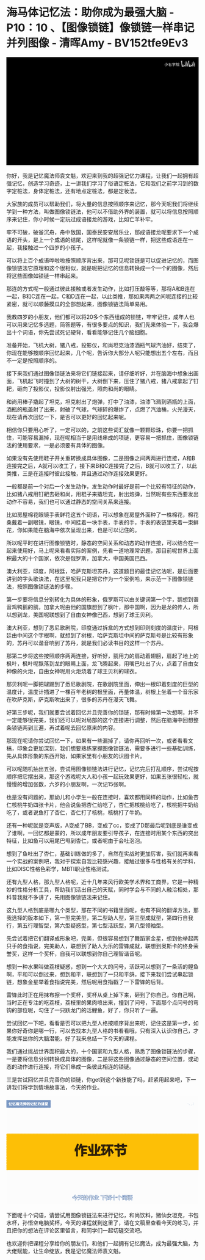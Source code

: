 # 海马体记忆法：助你成为最强大脑 - P10：10 、【图像锁链】像锁链一样串记并列图像 - 清晖Amy - BV152tfe9Ev3

![](img/25d0746aa735e2f71bc4821aa7308086_0.png)

你好，我是记忆魔法师袁文魁，欢迎来到我的超强记忆力课程，让我们一起拥有超强记忆，创造学习奇迹，上一讲我们学习了俗语定桩法，它和我们之前学习到的数字定桩法，身体定桩法，还有地点定桩法，都是定妆法。

大家族的成员可以帮助我们，将大量的信息按照顺序来记忆，那今天呢我们将继续学到一种方法，叫做图像锁链法，他可以不借助外界的装置，就可以将信息按照顺序来记住，你小时候一定玩过成语接龙的游戏，比如亡羊补牢。

牢不可破，破釜沉舟，舟中敌国，国泰民安安居乐业，那成语接龙呢要求下一个成语的开头，是上一个成语的结尾，这样呢就像一条锁链一样，把这些成语连在一起，我接触过一个四岁的小孩子。

可以将上百个成语哗啦啦按照顺序背出来，那可见呢锁链是可以促进记忆的，而图像锁链法它原理和这个很相似，就是呢把记忆的信息转换成一个一个的图像，然后将这些图像如锁链一样串起来。

那连的方式呢一般通过彼此接触或者发生动作，比如打压敲等等，那将A和B连在一起，B和C连在一起，C和D连在一起，以此类推，那如果两两之间呢连接的比较紧密，就可以顺藤摸瓜的全部想起来，图像锁链法简单易用。

我教四岁的小朋友，他们都可以将20多个东西组成的锁链，牢牢记住，成年人也可以用来记忆多选题，简答题等，有很多要点的知识，我们先来体验一下，我会爆出十个词语，你先尝试死记硬背，看看能够记住几个脑细胞。

准备开始，飞机大树，猪八戒，投影仪，和尚坦克油漆酒瓶气球汽油好，结束了，你现在能够按顺序回忆起来，几个呢，告诉你大部分人呢只能想出五个左右，而且不一定是按照顺序的。

接下来我们通过图像锁链法来将它们链接起来，请仔细听好，并在脑海中想象出画面，飞机起飞时撞到了大树的树干，大树倒下来，压住了猪八戒，猪八戒拿起了钉耙，砸向了投影仪，投影仪射出强光，照向和尚的眼睛。

和尚用棒子撬起了坦克，坦克射出了炮弹，打中了油漆，油漆飞溅到酒瓶的上面，酒瓶的瓶盖射了出来，射破了气球，气球砰的爆炸了，点燃了汽油桶，火光漫天，现在请再次回忆一下，是否可以更好的回忆起来呢。

相信你只要用心听了，一定可以的，之前这些词汇就像一颗颗珍珠，你要一把抓住，可能容易漏掉，现在呢相当于是用线串成的项链，更容易一把抓住，图像锁链法的使用要求，一是必须要有具体的图像。

如果没有先使用鞋子开关重转换成具体图像，二是图像之间两两进行连接，A和B连接完之后，A就可以收工了，接下来B和C连接完了之后，B就可以收工了，以此类推，三是在连接时彼此接触，并且通过动作连接效果更好。

一般都是前一个对后一个发生动作，发生动作时最好是前一个比较有特征的动作，比如猪八戒用钉耙去砸和尚，用棍子来撬坦克，射出炮弹，当然呢有些东西要发出动作不容易，我们也可以通过静态的空间关系来连接。

比如房屋棉花眼镜手表鲜花这五个词语，可以想象在房屋外面种了一株棉花，棉花桑戴着一副眼镜，眼镜，中间挂着一块手表，手表的手，手表的表链里夹着一束鲜花，你如果能在脑海中依次呈现出来，也是可以记住的。

所以呢平时在进行图像锁链时，静态的空间关系和动态的动作连接，可以结合在一起来使用好，马上呢来看看实际的案例，先看一道地理常识题，那目前呢世界上面积最大的十个国家，依次是俄罗斯，加拿大，中国美国巴西。

澳大利亚，印度，阿根廷，哈萨克斯坦苏丹，这道题目的最佳记忆法呢，是后面要讲到的字头歌诀法，在这里呢我只是把它作为一个案例哈，来示范一下图像锁链法，按照图像锁链法的步骤。

第一步要将信息分别转化为具体的形象，俄罗斯可以由关键词第一个字，鹅想到谐音鸡鸭鹅的鹅，加拿大呢由他的国旗想到了枫叶，那中国啊，因为是龙的传人，所以想到龙，美国呢联想到了自由女神像巴西，想到了球王贝利。

澳大利亚，想到了悉尼歌剧院，印度通过拆盒的方式想到印则刻度的温度计，阿根廷由中间这个字根啊，就想到了树根，哈萨克斯坦中间的萨克斯号是比较有形象的，苏丹可以谐音响到了苏丹，就是我们必读书目的这样一个苏丹。

那第二步将这些按照顺序两两连接，好听好，鹅用力的扇动着翅膀，扇起了地上的枫叶，枫叶呢飘落到龙的眼睛上面，龙飞腾起来，用嘴巴吐出了火，点着了自由女神像的火炬，自由女神呢用火炬烧着了球王贝利的球衣。

那贝利呢一脚把球踢到了悉尼歌剧院，在歌剧院里面，伸出一根印着刻度的巨型的温度计，温度计插进了一棵百年老树的根里面，再量体温，树根上坐着一个音乐家在吹萨克斯，萨克斯吹出来了，很多的苏丹在漫天飞舞。

好第三步呢，我们就要尝试着回忆并且完善你的锁链，那有时候第一次想啊，并不一定能够很完美，我们还可以呢对局部的这个连接进行调整，然后在脑海中回想整条锁链两到三遍，再试着呢去回忆原来的内容。

那现在呢请你尝试回忆一下，如果有一些漏掉了，请你再回听一次，或者看看文稿，印象会更加深刻，我们想要熟练掌握图像锁链法，需要多进行一些基础训练，先从具体形象的东西开始，如果家里有小朋友的识图卡片。

可以呢随机抽出五张，尝试用图像锁链法进行记忆，记忆完后打乱顺序，尝试呢按顺序把它摆出来，那这个游戏呢大人和小孩一起玩效果更好，如果五张很轻松，就慢慢的增加张数，六岁的小朋友啊，一次记15张啊。

也是没有问题的，那幼儿和小学生一般在连接时，喜欢都用同样的动作，比如鱼杏仁核桃牛奶四张卡片，他会说鱼把杏仁给吃了，杏仁把核桃给吃了，核桃把牛奶给吃了，或者说鱼打了杏仁，杏仁打了核桃，核桃打了牛奶。

还有一种呢就是变声版，A变成了BB，变成了cc，变成了D那最后呢到底是谁变成了谁啊，一回忆都是蒙的，所以成年朋友要引导孩子，在连接时用某个东西的突出特征，比如鱼可以用尾巴甩到杏仁，或者呢由于会吐泡泡。

想到了鱼吐出了杏仁，基础训练做的多了，自然在实战时更加厉害，我们就再来看一个实战的案例吧，我对于探索自我比较感兴趣，接触过很多与性格有关的学科，比如DISC性格色彩学，MBTI职业性格测试。

还有九型人格，那九型人格呢，近十几年来风行欧美学术界和工商界，它是一种精妙的性格分析工具，帮助我们活出自己的天赋，同时学会与不同的人融洽相处，那科普我就不多讲了，先用图像锁链法来记住。

这九型人格到底是哪九个类型，那在不同的书籍里面呢，也有不同的翻译方法，那我选择的版本如下，第一型完美型，第二型助人型，第三型成就型，第四行自我行，第五行理智型，第六型疑惑型，第七型活跃型，第八型领袖型。

先尝试着把它们翻译成形象吧，完美，但很容易想到了舞蹈家金星，想到他举起两只手的食指说，完美助人，联想到了助人为乐的雷锋成就，联想到奥斯卡的终身荣誉奖，这样一个奖杯，自我可以联想到你自己理智谐音呢。

想到一种水果叫做荔枝疑惑，想到一个大大的问号，活跃可以想到了一条活的鲤鱼啊，平和可以倒过来，想到和平，联想到了一只和平鸽，接下来我们尝试串起锁链，想象金星举着食指说完美，然后呢用食指戳了一下雷锋的后背。

雷锋此时正在用抹布擦一个奖杯，奖杯从桌上掉下来，砸到了你自己，你自己啊，当时正在专注的吃荔枝，荔枝里的果肉喷出来，撞到了问号，下面那个点问号的弯钩的部位呢，勾住了一只跃龙门的活鲤鱼，好了，你只听了一遍。

尝试回忆一下吧，看看是否可以把九型人格按顺序背出来呢，记住这是第一步，如果你好奇你是哪一行，可以去找本九型人格的书看看哦，只有深入认识你自己，才能发挥出你的大脑潜能，好了我来总结一下今天的课程。

我们通过挑战世界面积最大的，十个国家和九型人格，熟悉了图像锁链法的步骤，一是要将信息分别转换成具体的图像，二是将这些图像通过静态的空间位置，或动态的动作进行连接，将它们串成一条彼此相连的锁链。

三是尝试回忆并且完善你的锁链，你get到这个新技能了吗，赶紧用起来吧，下一讲我们将学到情境故事法，今天的作业。



![](img/25d0746aa735e2f71bc4821aa7308086_2.png)

下面呢十个词语，请尝试用图像锁链法来进行记忆，和尚饮料，猪仙女坦克，书包水杯，孙悟空电脑奖杯，今天的课程就到这里了，请在文稿里查看今天的练习，并且把你的想法在评论区里留言，和同学们一起切磋交流吧。

也欢迎你把课程分享给你的朋友们，和他们一起拥有记忆魔法，成为最强大脑，为大佬赋能，让生命绽放，我是记忆魔法师袁文魁。

